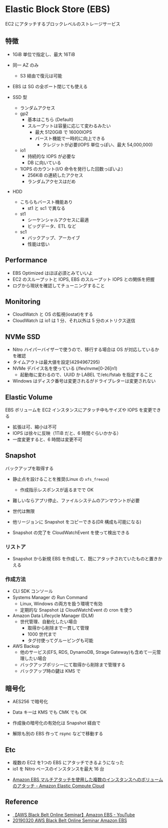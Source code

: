 # Elastic Block Store (EBS)

EC2 にアタッチするブロックレベルのストレージサービス

## 特徴

- 1GiB 単位で指定し、最大 16TiB
- 同一 AZ のみ
  - S3 経由で復元は可能
- EBS は SG の全ポート閉じても使える

- SSD 型
  - ランダムアクセス
  - gp2
    - 基本はこちら (Default)
    - スループットは容量に応じて変わるみたい
      - 最大 5120GiB で 16000IOPS
      - バースト機能で一時的に向上できる
        - クレジットが必要(IOPS 単位っぽい、最大 54,000,000)
  - io1
    - 持続的な IOPS が必要な
    - DB に向いている
  - 1IOPS のカウント(I/O 命令を発行した回数っぽいよ)
    - 256KiB の連続したアクセス
    - ランダムアクセスはだめ
- HDD
  - こちらもバースト機能あり
     - st1 と sc1 で異なる
  - st1
    - シーケンシャルアクセスに最適
    - ビッグデータ、ETL など
  - sc1
    - バックアップ、アーカイブ
    - 性能は低い

## Performance

- EBS Optimized はほぼ必須とみていいよ
- EC2 のスループットと IOPS, EBS のスループット IOPS との関係を把握
- ログから現状を確認してチューニングすること

## Monitoring

- CloudWatch と OS の監視(iostat)をする
- CloudWatch は io1 は 1 分、それ以外は 5 分のメトリクス送信

## NVMe SSD

- Nitro ハイパーバイザーで使うので、移行する場合は OS が対応しているかを確認
- タイムアウトは最大値を設定(4294967295)
- NVMe デバイス名を使っている (/fev/nvme[0-26]n1)
  - 起動毎に変わるので、UUID か LABEL で/etc/fstab を指定すること
- Windows はディスク番号は変更されるがドライブレターは変更されない

## Elastic Volume

EBS ボリュームを EC2 インスタンスにアタッチ中もサイズや IOPS を変更できる

- 拡張は可、縮小は不可
- IOPS は徐々に反映（1TiB だと、6 時間ぐらいかかる）
- 一度変更すると、6 時間は変更不可

## Snapshot

バックアップを取得する

- 静止点を設けることを推奨(Linux の `xfs_freeze`)
  - 作成指示レスポンスが返るまでで OK
- 難しいならアプリ停止、ファイルシステムのアンマウントが必要
- 世代は無限

- 他リージョンに Snapshot をコピーできる(DR 構成も可能になる)

- Snapshot の完了を CloudWatchEvent を使って検出できる

### リストア

- Snapshot から新規 EBS を作成して、既にアタッチされていたものと置きかえる

### 作成方法

- CLI SDK コンソール
- Systems Manager の Run Command
  - Linux, Windows の両方を扱う環境で有効
  - 定期的な Snapshot は CloudWatchEvent の cron を使う
- Amazon Data Lifecycle Manager (DLM)
  - 世代管理、自動化したい場合
    - 取得から削除まで一貫して管理
    - 1000 世代まで
    - タグ付使ってグルーピングも可能
- AWS Backup
  - 他のサービス(EFS, RDS, DynamoDB, Strage Gateway)も含めて一元管理したい場合
  - バックアップポリシーにて取得から削除まで管理する
  - バックアップ時の鍵は KMS で

## 暗号化

- AES256 で暗号化
- Data キーは KMS でも CMK でも OK

- 作成後の暗号化の有効化は Snapshot 経由で
- 解除も別の EBS 作って rsync などで移動する

## Etc

- 複数の EC2 を1つの EBS にアタッチできるようになった
- io1 を Nitro ベースのインスタンスを最大 16 台

* [Amazon EBS マルチアタッチを使用した複数のインスタンスへのボリュームのアタッチ - Amazon Elastic Compute Cloud](https://docs.aws.amazon.com/ja_jp/AWSEC2/latest/UserGuide/ebs-volumes-multi.html#considerations)

## Reference

- [【AWS Black Belt Online Seminar】Amazon EBS - YouTube](https://youtu.be/ffND-tX1Qxs)
- [20190320 AWS Black Belt Online Seminar Amazon EBS](https://www.slideshare.net/AmazonWebServicesJapan/20190320-aws-black-belt-online-seminar-amazon-ebs/)
